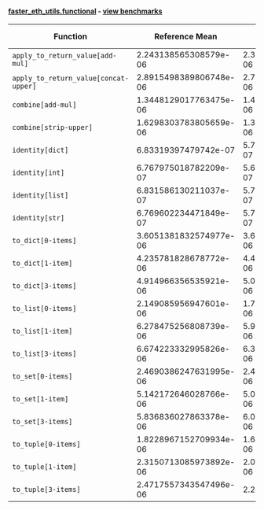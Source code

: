 #### [faster_eth_utils.functional](https://github.com/BobTheBuidler/faster-eth-utils/blob/pin-eth-typing/faster_eth_utils/functional.py) - [view benchmarks](https://github.com/BobTheBuidler/faster-eth-utils/blob/pin-eth-typing/benchmarks/test_functional_benchmarks.py)

| Function | Reference Mean | Faster Mean | % Change | Speedup (%) | x Faster | Faster |
|----------|---------------|-------------|----------|-------------|----------|--------|
| `apply_to_return_value[add-mul]` | 2.243138565308579e-06 | 2.390924857255884e-06 | -6.59% | -6.18% | 0.94x | ❌ |
| `apply_to_return_value[concat-upper]` | 2.8915498389806748e-06 | 2.7168471246518383e-06 | 6.04% | 6.43% | 1.06x | ✅ |
| `combine[add-mul]` | 1.3448129017763475e-06 | 1.4205596562665399e-06 | -5.63% | -5.33% | 0.95x | ❌ |
| `combine[strip-upper]` | 1.6298303783805659e-06 | 1.3508646944501037e-06 | 17.12% | 20.65% | 1.21x | ✅ |
| `identity[dict]` | 6.83319397479742e-07 | 5.710551479352316e-07 | 16.43% | 19.66% | 1.20x | ✅ |
| `identity[int]` | 6.767975018782209e-07 | 5.638428459517814e-07 | 16.69% | 20.03% | 1.20x | ✅ |
| `identity[list]` | 6.831586130211037e-07 | 5.728150829352959e-07 | 16.15% | 19.26% | 1.19x | ✅ |
| `identity[str]` | 6.769602234471849e-07 | 5.753723063794102e-07 | 15.01% | 17.66% | 1.18x | ✅ |
| `to_dict[0-items]` | 3.6051381832574977e-06 | 3.6710101651143626e-06 | -1.83% | -1.79% | 0.98x | ❌ |
| `to_dict[1-item]` | 4.235781828678772e-06 | 4.431569406098647e-06 | -4.62% | -4.42% | 0.96x | ❌ |
| `to_dict[3-items]` | 4.914966356535921e-06 | 5.057105983138063e-06 | -2.89% | -2.81% | 0.97x | ❌ |
| `to_list[0-items]` | 2.149085956947601e-06 | 1.770822890228329e-06 | 17.60% | 21.36% | 1.21x | ✅ |
| `to_list[1-item]` | 6.278475256808739e-06 | 5.966207447770754e-06 | 4.97% | 5.23% | 1.05x | ✅ |
| `to_list[3-items]` | 6.674223332995826e-06 | 6.375930922468498e-06 | 4.47% | 4.68% | 1.05x | ✅ |
| `to_set[0-items]` | 2.4690386247631995e-06 | 2.404714701658594e-06 | 2.61% | 2.67% | 1.03x | ✅ |
| `to_set[1-item]` | 5.142172646028766e-06 | 5.063905126292415e-06 | 1.52% | 1.55% | 1.02x | ✅ |
| `to_set[3-items]` | 5.836836027863378e-06 | 6.0081169490212695e-06 | -2.93% | -2.85% | 0.97x | ❌ |
| `to_tuple[0-items]` | 1.8228967152709934e-06 | 1.648460796670482e-06 | 9.57% | 10.58% | 1.11x | ✅ |
| `to_tuple[1-item]` | 2.3150713085973892e-06 | 2.072541262955166e-06 | 10.48% | 11.70% | 1.12x | ✅ |
| `to_tuple[3-items]` | 2.4717557343547496e-06 | 2.24665966826734e-06 | 9.11% | 10.02% | 1.10x | ✅ |
